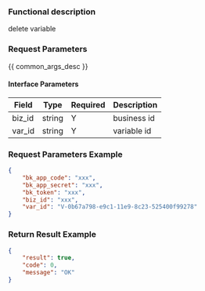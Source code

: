 ### Functional description

delete variable

### Request Parameters

{{ common_args_desc }}

#### Interface Parameters

| Field       | Type       | Required | Description |
|-------------|------------|----------|-------------|
| biz_id      |  string    | Y        | business id |
| var_id      |  string    | Y        | variable id |

### Request Parameters Example

```json
{
    "bk_app_code": "xxx",
    "bk_app_secret": "xxx",
    "bk_token": "xxx",
    "biz_id": "xxx",
    "var_id": "V-0b67a798-e9c1-11e9-8c23-525400f99278"
}
```

### Return Result Example

```json
{
    "result": true,
    "code": 0,
    "message": "OK"
}
```
